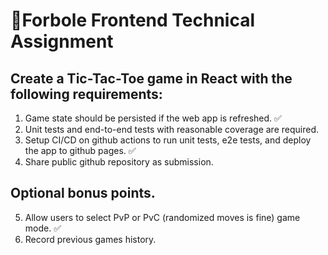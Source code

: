 # 🐴Forbole Frontend Technical Assignment
## Create a Tic-Tac-Toe game in React with the following requirements:
1. Game state should be persisted if the web app is refreshed. ✅
2. Unit tests and end-to-end tests with reasonable coverage are required.
3. Setup CI/CD on github actions to run unit tests, e2e tests, and deploy the app to github
pages. ✅
4. Share public github repository as submission. 
## Optional bonus points.
5. Allow users to select PvP or PvC (randomized moves is fine) game mode. ✅
6. Record previous games history. 